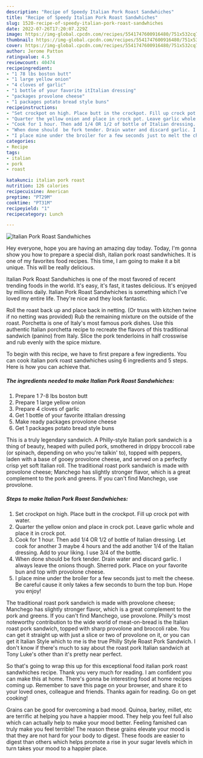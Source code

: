 ```yaml
---
description: "Recipe of Speedy Italian Pork Roast Sandwhiches"
title: "Recipe of Speedy Italian Pork Roast Sandwhiches"
slug: 1520-recipe-of-speedy-italian-pork-roast-sandwhiches
date: 2022-07-26T17:20:07.229Z
image: https://img-global.cpcdn.com/recipes/5541747600916480/751x532cq70/italian-pork-roast-sandwhiches-recipe-main-photo.jpg
thumbnail: https://img-global.cpcdn.com/recipes/5541747600916480/751x532cq70/italian-pork-roast-sandwhiches-recipe-main-photo.jpg
cover: https://img-global.cpcdn.com/recipes/5541747600916480/751x532cq70/italian-pork-roast-sandwhiches-recipe-main-photo.jpg
author: Jerome Patton
ratingvalue: 4.5
reviewcount: 40474
recipeingredient:
- "1 78 lbs boston butt"
- "1 large yellow onion"
- "4 cloves of garlic"
- "1 bottle of your favorite itItalian dressing"
- "packages provolone cheese"
- "1 packages potato bread style buns"
recipeinstructions:
- "Set crockpot on high. Place butt in the crockpot. Fill up crock pot with water."
- "Quarter the yellow onion and place in crock pot. Leave garlic whole and place it in crock pot."
- "Cook for 1 hour. Then add 1/4 OR 1/2 of bottle of Italian dressing. Let cook for another 3 maybe 4 hours and the add another 1/4 of the Italian dressing. Add to your liking. I use 3/4 of the bottle."
- "When done should  be fork tender. Drain water and discard garlic. I always leave the onions though. Sherred pork. Place on your favorite bun and top with provolone cheese."
- "I place mine under the broiler for a few seconds just to melt the cheese. Be careful cause it only takes a few seconds to burn the top bun. Hope you enjoy!"
categories:
- Recipe
tags:
- italian
- pork
- roast

katakunci: italian pork roast 
nutrition: 126 calories
recipecuisine: American
preptime: "PT29M"
cooktime: "PT31M"
recipeyield: "1"
recipecategory: Lunch

---
```



![Italian Pork Roast Sandwhiches](https://img-global.cpcdn.com/recipes/5541747600916480/751x532cq70/italian-pork-roast-sandwhiches-recipe-main-photo.jpg)

Hey everyone, hope you are having an amazing day today. Today, I'm gonna show you how to prepare a special dish, italian pork roast sandwhiches. It is one of my favorites food recipes. This time, I am going to make it a bit unique. This will be really delicious.

Italian Pork Roast Sandwhiches is one of the most favored of recent trending foods in the world. It's easy, it's fast, it tastes delicious. It's enjoyed by millions daily. Italian Pork Roast Sandwhiches is something which I've loved my entire life. They're nice and they look fantastic.

Roll the roast back up and place back in netting. (Or truss with kitchen twine if no netting was provided) Rub the remaining mixture on the outside of the roast. Porchetta is one of Italy&#39;s most famous pork dishes. Use this authentic Italian porchetta recipe to recreate the flavors of this traditional sandwich (panino) from Italy. Slice the pork tenderloins in half crosswise and rub evenly with the spice mixture.


To begin with this recipe, we have to first prepare a few ingredients. You can cook italian pork roast sandwhiches using 6 ingredients and 5 steps. Here is how you can achieve that.

<!--inarticleads1-->

##### The ingredients needed to make Italian Pork Roast Sandwhiches:

1. Prepare 1 7-8 lbs boston butt
1. Prepare 1 large yellow onion
1. Prepare 4 cloves of garlic
1. Get 1 bottle of your favorite itItalian dressing
1. Make ready packages provolone cheese
1. Get 1 packages potato bread style buns


This is a truly legendary sandwich. A Philly-style Italian pork sandwich is a thing of beauty, heaped with pulled pork, smothered in drippy broccoli rabe (or spinach, depending on who you&#39;re talkin&#39; to), topped with peppers, laden with a base of gooey provolone cheese, and served on a perfectly crisp yet soft Italian roll. The traditional roast pork sandwich is made with provolone cheese; Manchego has slightly stronger flavor, which is a great complement to the pork and greens. If you can&#39;t find Manchego, use provolone. 

<!--inarticleads2-->

##### Steps to make Italian Pork Roast Sandwhiches:

1. Set crockpot on high. Place butt in the crockpot. Fill up crock pot with water.
1. Quarter the yellow onion and place in crock pot. Leave garlic whole and place it in crock pot.
1. Cook for 1 hour. Then add 1/4 OR 1/2 of bottle of Italian dressing. Let cook for another 3 maybe 4 hours and the add another 1/4 of the Italian dressing. Add to your liking. I use 3/4 of the bottle.
1. When done should  be fork tender. Drain water and discard garlic. I always leave the onions though. Sherred pork. Place on your favorite bun and top with provolone cheese.
1. I place mine under the broiler for a few seconds just to melt the cheese. Be careful cause it only takes a few seconds to burn the top bun. Hope you enjoy!


The traditional roast pork sandwich is made with provolone cheese; Manchego has slightly stronger flavor, which is a great complement to the pork and greens. If you can&#39;t find Manchego, use provolone. Philly&#39;s most noteworthy contribution to the wide world of meat-on-bread is the Italian roast pork sandwich, topped with sharp provolone and broccoli rabe. You can get it straight up with just a slice or two of provolone on it, or you can get it Italian Style which to me is the true Philly Style Roast Pork Sandwich. I don&#39;t know if there&#39;s much to say about the roast pork Italian sandwich at Tony Luke&#39;s other than it&#39;s pretty near perfect. 

So that's going to wrap this up for this exceptional food italian pork roast sandwhiches recipe. Thank you very much for reading. I am confident you can make this at home. There's gonna be interesting food at home recipes coming up. Remember to save this page on your browser, and share it to your loved ones, colleague and friends. Thanks again for reading. Go on get cooking!

Grains can be good for overcoming a bad mood. Quinoa, barley, millet, etc are terrific at helping you have a happier mood. They help you feel full also which can actually help to make your mood better. Feeling famished can truly make you feel terrible! The reason these grains elevate your mood is that they are not hard for your body to digest. These foods are easier to digest than others which helps promote a rise in your sugar levels which in turn takes your mood to a happier place.
